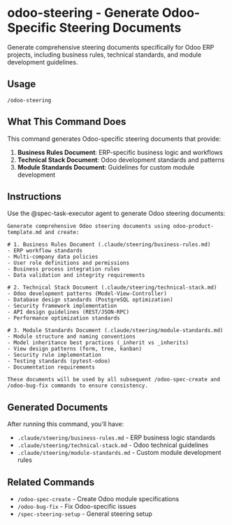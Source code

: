 # odoo-steering - Generate Odoo-Specific Steering Documents

Generate comprehensive steering documents specifically for Odoo ERP projects, including business rules, technical standards, and module development guidelines.

## Usage

```
/odoo-steering
```

## What This Command Does

This command generates Odoo-specific steering documents that provide:

1. **Business Rules Document**: ERP-specific business logic and workflows
2. **Technical Stack Document**: Odoo development standards and patterns  
3. **Module Standards Document**: Guidelines for custom module development

## Instructions

Use the @spec-task-executor agent to generate Odoo steering documents:

```
Generate comprehensive Odoo steering documents using odoo-product-template.md and create:

# 1. Business Rules Document (.claude/steering/business-rules.md)
- ERP workflow standards
- Multi-company data policies  
- User role definitions and permissions
- Business process integration rules
- Data validation and integrity requirements

# 2. Technical Stack Document (.claude/steering/technical-stack.md)
- Odoo development patterns (Model-View-Controller)
- Database design standards (PostgreSQL optimization)
- Security framework implementation
- API design guidelines (REST/JSON-RPC)
- Performance optimization standards

# 3. Module Standards Document (.claude/steering/module-standards.md)
- Module structure and naming conventions
- Model inheritance best practices (_inherit vs _inherits)
- View design patterns (form, tree, kanban)
- Security rule implementation
- Testing standards (pytest-odoo)
- Documentation requirements

These documents will be used by all subsequent /odoo-spec-create and /odoo-bug-fix commands to ensure consistency.
```

## Generated Documents

After running this command, you'll have:

- `.claude/steering/business-rules.md` - ERP business logic standards
- `.claude/steering/technical-stack.md` - Odoo technical guidelines  
- `.claude/steering/module-standards.md` - Custom module development rules

## Related Commands

- `/odoo-spec-create` - Create Odoo module specifications
- `/odoo-bug-fix` - Fix Odoo-specific issues
- `/spec-steering-setup` - General steering setup
